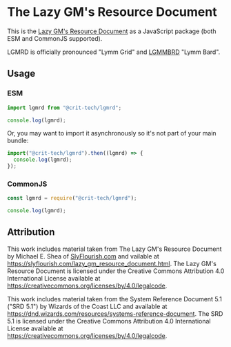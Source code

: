 # The Lazy GM's Resource Document

This is the [Lazy GM's Resource Document](https://slyflourish.com/lazy_gm_resource_document.html) as a JavaScript package (both ESM and CommonJS supported).

LGMRD is officially pronounced "Lymm Grid" and [LGMMBRD](https://www.npmjs.com/package/@crit-tech/lgmmbrd) "Lymm Bard".

## Usage

### ESM

```js
import lgmrd from "@crit-tech/lgmrd";

console.log(lgmrd);
```

Or, you may want to import it asynchronously so it's not part of your main bundle:

```js
import("@crit-tech/lgmrd").then((lgmrd) => {
  console.log(lgmrd);
});
```

### CommonJS

```js
const lgmrd = require("@crit-tech/lgmrd");

console.log(lgmrd);
```

## Attribution

This work includes material taken from The Lazy GM's Resource Document by Michael E. Shea of [SlyFlourish.com](https://www.slyflourish.com) and vailable at https://slyflourish.com/lazy_gm_resource_document.html. The Lazy GM's Resource Document is licensed under the Creative Commons Attribution 4.0 International License available at https://creativecommons.org/licenses/by/4.0/legalcode.

This work includes material taken from the System Reference Document 5.1 ("SRD 5.1") by Wizards of the Coast LLC and available at https://dnd.wizards.com/resources/systems-reference-document. The SRD 5.1 is licensed under the Creative Commons Attribution 4.0 International License available at https://creativecommons.org/licenses/by/4.0/legalcode.
